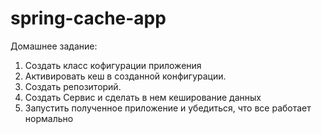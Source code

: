 # spring-cache-app

Домашнее задание: 
1) Создать класс кофигурации приложения
2) Активировать кеш в созданной конфигурации.
3) Создать репозиторий.
4) Создать Сервис и сделать в нем кеширование данных
5) Запустить полученное приложение и убедиться, что все работает нормально

